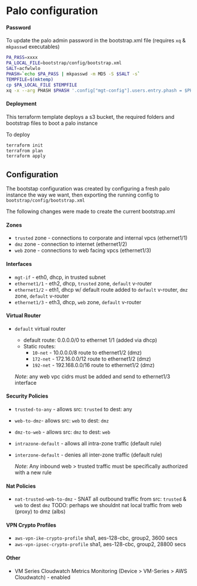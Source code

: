 # Palo configuration

#### Password
To update the palo admin password in the bootstrap.xml file (requires `xq` & `mkpasswd` executables)
```bash
PA_PASS=xxxx
PA_LOCAL_FILE=bootstrap/config/bootstrap.xml
SALT=acfwlwlo
PHASH=`echo $PA_PASS | mkpasswd -m MD5 -S $SALT -s`
TEMPFILE=$(mktemp)
cp $PA_LOCAL_FILE $TEMPFILE
xq -x --arg PHASH $PHASH '.config["mgt-config"].users.entry.phash = $PHASH' $TEMPFILE > $PA_LOCAL_FILE
```

#### Deployment
This terraform template deploys a s3 bucket, the required folders and bootstrap files to boot a palo instance

To deploy
```bash
terraform init
terrafrom plan
terraform apply
```

## Configuration
The bootstap configuration was created by configuring a fresh palo instance the way we want, then exporting the running
config to `bootstrap/config/bootstrap.xml`

The following changes were made to create the current bootstrap.xml

#### Zones

* `trusted` zone - connections to corporate and internal vpcs (ethernet1/1)
* `dmz` zone - connection to internet (ethernet1/2)
* `web` zone - connections to web facing vpcs (ethernet1/3)

#### Interfaces

* `mgt-if` - eth0, dhcp, in trusted subnet
* `ethernet1/1` - eth2, dhcp, `trusted` zone, `default` v-router
* `ethernet1/2` - eth1, dhcp w/ default route added to `default` v-router, `dmz` zone, `default` v-router
* `ethernet1/3` - eth3, dhcp, `web` zone, `default` v-router

#### Virtual Router
* `default` virtual router
    * default route: 0.0.0.0/0 to ethernet 1/1 (added via dhcp)
    * Static routes:
        * `10-net` - 10.0.0.0/8 route to ethernet1/2 (dmz)
        * `172-net` - 172.16.0.0/12 route to ethernet1/2 (dmz)
        * `192-net` - 192.168.0.0/16 route to ethernet1/2 (dmz)
        
    *Note*: any web vpc cidrs must be added and send to ethernet1/3 interface

#### Security Policies
* `trusted-to-any` - allows src: `trusted` to dest: any
* `web-to-dmz`- allows src: `web` to dest: `dmz`
* `dmz-to-web` - allows src: `dmz` to dest: `web`
* `intrazone-default` - allows all intra-zone traffic (default rule)
* `interzone-default` - denies all inter-zone traffic (default rule)

    *Note*: Any inbound web > trusted traffic must be specifically authorized with a new rule

#### Nat Policies
* `nat-trusted-web-to-dmz` - SNAT all outbound traffic from src: `trusted` & `web` to dest `dmz`
TODO: perhaps we shouldnt nat local traffic from web (proxy) to dmz (albs)

#### VPN Crypto Profiles
* `aws-vpn-ike-crypto-profile` sha1, aes-128-cbc, group2, 3600 secs
* `aws-vpn-ipsec-crypto-profile` sha1, aes-128-cbc, group2, 28800 secs

#### Other
* VM Series Cloudwatch Metrics Monitoring (Device > VM-Series > AWS Cloudwatch) - enabled
